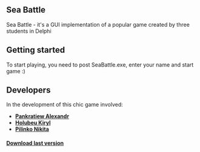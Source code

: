 Sea Battle
--------------------
Sea Battle - it's a GUI implementation of a popular game created by three students in Delphi

Getting started
--------------------
To start playing, you need to post SeaBattle.exe, enter your name and start game :)


Developers
--------------------
In the development of this chic game involved:
+ [**Pankratiew Alexandr**](https://vk.com/sasha_pankratiew)
+ [**Holubeu Kiryl**](https://vk.com/smertowing)
+ [**Pilinko Nikita**](https://vk.com/mineralsfree)


#### [Download last version](https://github.com/N1ghtF1re/sea-battle-gui/releases/tag/1.0)
